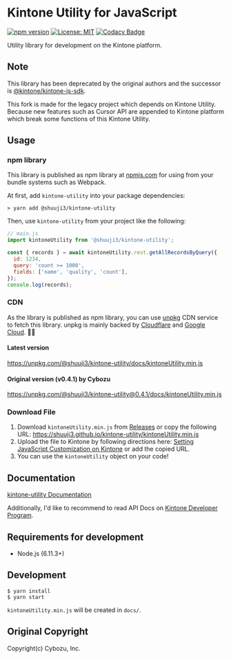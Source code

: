 # Kintone Utility for JavaScript

[![npm version](https://badge.fury.io/js/%40shuuji3%2Fkintone-utility.svg)](https://badge.fury.io/js/%40shuuji3%2Fkintone-utility)
[![License: MIT](https://img.shields.io/badge/License-MIT-yellow.svg)](https://opensource.org/licenses/MIT)
[![Codacy Badge](https://api.codacy.com/project/badge/Grade/562912d851d2491d9e85e35d2a0ddb30)](https://app.codacy.com/app/shuuji3/kintone-utility?utm_source=github.com&utm_medium=referral&utm_content=shuuji3/kintone-utility&utm_campaign=Badge_Grade_Settings)

Utility library for development on the Kintone platform.

## Note

This library has been deprecated by the original authors and the successor is [@kintone/kintone-js-sdk](https://www.npmjs.com/package/@kintone/kintone-js-sdk). 

This fork is made for the legacy project which depends on Kintone Utility. Because new features such as Cursor API are appended to Kintone platform which break some functions of this Kintone Utility. 

## Usage

### npm library

This library is published as npm library at [npmjs.com](https://npmjs.com) for using from your bundle systems such as Webpack.

At first, add `kintone-utility` into your package dependencies:

```console
> yarn add @shuuji3/kintone-utility
```

Then, use `kintone-utility` from your project like the following:

```js
// main.js
import kintoneUtility from '@shuuji3/kintone-utility';

const { records } = await kintoneUtility.rest.getAllRecordsByQuery({
  id: 1234,
  query: 'count >= 1000',
  fields: ['name', 'quality', 'count'],
});
console.log(records);
```

### CDN

As the library is published as npm library, you can use [unpkg](https://unpkg.com) CDN service to fetch this library. unpkg is mainly backed by [Cloudflare](https://www.cloudflare.com/) and [Google Cloud](https://cloud.google.com/). 🙏✨

#### Latest version

<https://unpkg.com/@shuuji3/kintone-utility/docs/kintoneUtility.min.js>

#### Original version (v0.4.1) by Cybozu

<https://unpkg.com/@shuuji3/kintone-utility@0.4.1/docs/kintoneUtility.min.js>

### Download File

1.  Download `kintoneUtility.min.js` from [Releases](https://github.com/shuuji3/kintone-utility/releases) 
    or copy the following URL: <https://shuuji3.github.io/kintone-utility/kintoneUtility.min.js>
2.  Upload the file to Kintone by following directions here: [Setting JavaScript Customization on Kintone](https://developer.kintone.io/hc/en-us/articles/213149757)
    or add the copied URL.
3.  You can use the `kintoneUtility` object on your code!

## Documentation

[kintone-utility Documentation](./docs/index.md)

Additionally, I'd like to recommend to read API Docs on [Kintone Developer Program](https://developer.kintone.io/hc/en-us).

## Requirements for development

-   Node.js (6.11.3+)

## Development

```console
$ yarn install
$ yarn start
```

`kintoneUtility.min.js` will be created in `docs/`.

## Original Copyright

Copyright(c) Cybozu, Inc.
